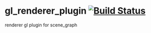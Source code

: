 gl_renderer_plugin [![Build Status](https://travis-ci.org/nathanfaucett/rs-gl_renderer_plugin.svg?branch=master)](https://travis-ci.org/nathanfaucett/rs-gl_renderer_plugin)
=====

renderer gl plugin for scene_graph

